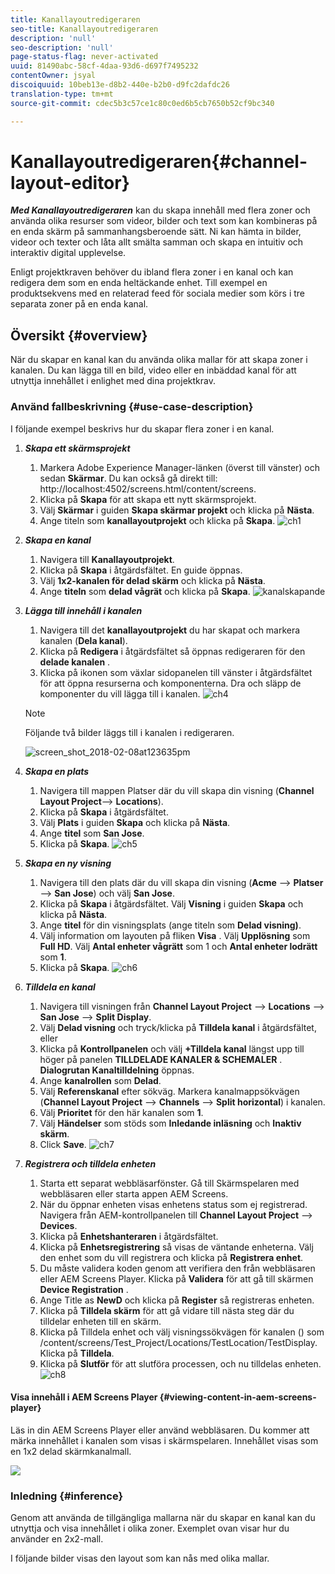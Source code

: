 ```yaml
---
title: Kanallayoutredigeraren
seo-title: Kanallayoutredigeraren
description: 'null'
seo-description: 'null'
page-status-flag: never-activated
uuid: 81490abc-58cf-4daa-93d6-d697f7495232
contentOwner: jsyal
discoiquuid: 10beb13e-d8b2-440e-b2b0-d9fc2dafdc26
translation-type: tm+mt
source-git-commit: cdec5b3c57ce1c80c0ed6b5cb7650b52cf9bc340

---
```



# Kanallayoutredigeraren{#channel-layout-editor}

***Med Kanallayoutredigeraren*** kan du skapa innehåll med flera zoner och använda olika resurser som videor, bilder och text som kan kombineras på en enda skärm på sammanhangsberoende sätt. Ni kan hämta in bilder, videor och texter och låta allt smälta samman och skapa en intuitiv och interaktiv digital upplevelse.

Enligt projektkraven behöver du ibland flera zoner i en kanal och kan redigera dem som en enda heltäckande enhet. Till exempel en produktsekvens med en relaterad feed för sociala medier som körs i tre separata zoner på en enda kanal.

## Översikt {#overview}

När du skapar en kanal kan du använda olika mallar för att skapa zoner i kanalen. Du kan lägga till en bild, video eller en inbäddad kanal för att utnyttja innehållet i enlighet med dina projektkrav.

### Använd fallbeskrivning {#use-case-description}

I följande exempel beskrivs hur du skapar flera zoner i en kanal.

1. ***Skapa ett skärmsprojekt***

   1. Markera Adobe Experience Manager-länken (överst till vänster) och sedan **Skärmar**. Du kan också gå direkt till: http://localhost:4502/screens.html/content/screens.
   1. Klicka på **Skapa** för att skapa ett nytt skärmsprojekt.
   1. Välj **Skärmar** i guiden **Skapa skärmar projekt** och klicka på **Nästa**.
   1. Ange titeln som **kanallayoutprojekt** och klicka på **Skapa**.
   ![ch1](assets/ch1.gif)

1. ***Skapa en kanal***

   1. Navigera till **Kanallayoutprojekt**.
   1. Klicka på **Skapa** i åtgärdsfältet. En guide öppnas.
   1. Välj **1x2-kanalen för delad skärm** och klicka på **Nästa**.
   1. Ange **titeln** som **delad vågrät** och klicka på **Skapa**.
   ![kanalskapande](assets/channelcreation.gif)

1. ***Lägga till innehåll i kanalen***

   1. Navigera till det **kanallayoutprojekt** du har skapat och markera kanalen (**Dela kanal**).
   1. Klicka på **Redigera** i åtgärdsfältet så öppnas redigeraren för den **delade kanalen** .
   1. Klicka på ikonen som växlar sidopanelen till vänster i åtgärdsfältet för att öppna resurserna och komponenterna. Dra och släpp de komponenter du vill lägga till i kanalen.
   ![ch4](assets/ch4.gif)

   >[!NOTE]
   >
   >Följande två bilder läggs till i kanalen i redigeraren.

   ![screen_shot_2018-02-08at123635pm](assets/screen_shot_2018-02-08at123635pm.png)

1. ***Skapa en plats***

   1. Navigera till mappen Platser där du vill skapa din visning (**Channel Layout Project**—> **Locations**).
   1. Klicka på **Skapa** i åtgärdsfältet.
   1. Välj **Plats** i guiden **Skapa** och klicka på **Nästa**.
   1. Ange **titel** som **San Jose**.
   1. Klicka på **Skapa**.
   ![ch5](assets/ch5.gif)

1. ***Skapa en ny visning***

   1. Navigera till den plats där du vill skapa din visning (**Acme** —> **Platser** —> **San Jose**) och välj **San Jose**.
   1. Klicka på **Skapa** i åtgärdsfältet. Välj **Visning** i guiden **Skapa** och klicka på **Nästa**.
   1. Ange **titel** för din visningsplats (ange titeln som **Delad visning)**.
   1. Välj information om layouten på fliken **Visa** . Välj **Upplösning** som **Full HD**. Välj **Antal enheter vågrätt** som 1 och **Antal enheter lodrätt** som **1**.
   1. Klicka på **Skapa**.
   ![ch6](assets/ch6.gif)

1. ***Tilldela en kanal***

   1. Navigera till visningen från **Channel Layout Project** —> **Locations** —> **San Jose** —> **Split Display**.
   1. Välj **Delad visning** och tryck/klicka på **Tilldela kanal** i åtgärdsfältet, eller
   1. Klicka på **Kontrollpanelen** och välj **+Tilldela kanal** längst upp till höger på panelen **TILLDELADE KANALER &amp; SCHEMALER** . **Dialogrutan Kanaltilldelning** öppnas.
   1. Ange **kanalrollen** som **Delad**.
   1. Välj **Referenskanal** efter sökväg. Markera kanalmappsökvägen (**Channel Layout Project** —> **Channels** —> **Split horizontal**) i kanalen.
   1. Välj **Prioritet** för den här kanalen som **1**.
   1. Välj **Händelser** som stöds som **Inledande inläsning** och **Inaktiv skärm**.
   1. Click **Save**.
   ![ch7](assets/ch7.gif)

1. ***Registrera och tilldela enheten***

   1. Starta ett separat webbläsarfönster. Gå till Skärmspelaren med webbläsaren eller starta appen AEM Screens.
   1. När du öppnar enheten visas enhetens status som ej registrerad. Navigera från AEM-kontrollpanelen till **Channel Layout Project** —> **Devices**.
   1. Klicka på **Enhetshanteraren** i åtgärdsfältet.
   1. Klicka på **Enhetsregistrering** så visas de väntande enheterna. Välj den enhet som du vill registrera och klicka på **Registrera enhet**.
   1. Du måste validera koden genom att verifiera den från webbläsaren eller AEM Screens Player. Klicka på **Validera** för att gå till skärmen **Device Registration** .
   1. Ange Title as **NewD** och klicka på **Register** så registreras enheten.
   1. Klicka på **Tilldela skärm** för att gå vidare till nästa steg där du tilldelar enheten till en skärm.
   1. Klicka på Tilldela enhet och välj visningssökvägen för kanalen () som /content/screens/Test_Project/Locations/TestLocation/TestDisplay. Klicka på **Tilldela**.
   1. Klicka på **Slutför** för att slutföra processen, och nu tilldelas enheten.
   ![ch8](assets/ch8.gif)

#### Visa innehåll i AEM Screens Player {#viewing-content-in-aem-screens-player}

Läs in din AEM Screens Player eller använd webbläsaren. Du kommer att märka innehållet i kanalen som visas i skärmspelaren. Innehållet visas som en 1x2 delad skärmkanalmall.

![](do-not-localize/screen_shot_2018-02-08at123648pm.png)

### Inledning {#inference}

Genom att använda de tillgängliga mallarna när du skapar en kanal kan du utnyttja och visa innehållet i olika zoner. Exemplet ovan visar hur du använder en 2x2-mall.

I följande bilder visas den layout som kan nås med olika mallar.
